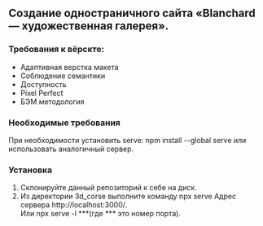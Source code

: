 ## Создание одностраничного сайта «Blanchard — художественная галерея».

### Требования к вёрскте:
* Адаптивная верстка макета
* Соблюдение семантики
* Доступность
* Pixel Perfect
* БЭМ методология

### Необходимые требования
При необходимости установить serve: npm install --global serve
или использовать аналогичный сервер.

### Установка
1. Склонируйте данный репозиторий к себе на диск.
2. Из директории 3d_corse выполните команду npx serve
Адрес сервера http://localhost:3000/.  
Или npx serve -l ***(где *** это номер порта).
